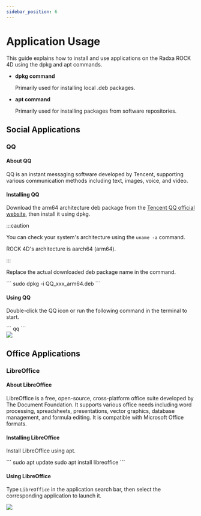 ```yaml
---
sidebar_position: 6
---
```


# Application Usage

This guide explains how to install and use applications on the Radxa ROCK 4D using the dpkg and apt commands.

- **dpkg command**

  Primarily used for installing local .deb packages.

- **apt command**

  Primarily used for installing packages from software repositories.

## Social Applications

### QQ

#### About QQ

QQ is an instant messaging software developed by Tencent, supporting various communication methods including text, images, voice, and video.

#### Installing QQ

Download the arm64 architecture deb package from the [Tencent QQ official website](https://im.qq.com/linuxqq/index.shtml), then install it using dpkg.

:::caution

You can check your system's architecture using the `uname -a` command.

ROCK 4D's architecture is aarch64 (arm64).

:::

Replace the actual downloaded deb package name in the command.

<NewCodeBlock tip="radxa@radxa-4d$" type="device">
```
sudo dpkg -i QQ_xxx_arm64.deb
```
</NewCodeBlock>

#### Using QQ

Double-click the QQ icon or run the following command in the terminal to start.

<NewCodeBlock tip="radxa@radxa-4d$" type="device">
```
qq
```
</NewCodeBlock>

<div style={{textAlign: 'center'}}>
  <img src="/img/rock4/4d/qq.webp" style={{width: '100%', maxWidth: '1200px'}} />
</div>

## Office Applications

### LibreOffice

#### About LibreOffice

LibreOffice is a free, open-source, cross-platform office suite developed by The Document Foundation. It supports various office needs including word processing, spreadsheets, presentations, vector graphics, database management, and formula editing. It is compatible with Microsoft Office formats.

#### Installing LibreOffice

Install LibreOffice using apt.

<NewCodeBlock tip="radxa@radxa-4d$" type="device">
```
sudo apt update
sudo apt install libreoffice
```
</NewCodeBlock>

#### Using LibreOffice

Type `LibreOffice` in the application search bar, then select the corresponding application to launch it.

<div style={{textAlign: 'center'}}>
  <img src="/img/rock4/4d/libreoffice.webp" style={{width: '100%', maxWidth: '1200px'}} />
</div>
